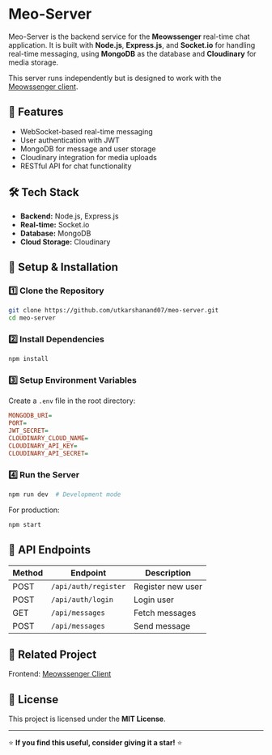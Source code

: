 # Meo-Server

Meo-Server is the backend service for the **Meowssenger** real-time chat application. It is built with **Node.js**, **Express.js**, and **Socket.io** for handling real-time messaging, using **MongoDB** as the database and **Cloudinary** for media storage.

This server runs independently but is designed to work with the [Meowssenger client](https://github.com/utkarshanand07/Purrfect).

## 🚀 Features
- WebSocket-based real-time messaging
- User authentication with JWT
- MongoDB for message and user storage
- Cloudinary integration for media uploads
- RESTful API for chat functionality

## 🛠️ Tech Stack
- **Backend:** Node.js, Express.js
- **Real-time:** Socket.io
- **Database:** MongoDB
- **Cloud Storage:** Cloudinary

## 📂 Setup & Installation

### 1️⃣ Clone the Repository
```sh
git clone https://github.com/utkarshanand07/meo-server.git
cd meo-server
```

### 2️⃣ Install Dependencies
```sh
npm install
```

### 3️⃣ Setup Environment Variables
Create a `.env` file in the root directory:
```ini
MONGODB_URI=
PORT=
JWT_SECRET=
CLOUDINARY_CLOUD_NAME=
CLOUDINARY_API_KEY=
CLOUDINARY_API_SECRET=
```

### 4️⃣ Run the Server
```sh
npm run dev  # Development mode
```

For production:
```sh
npm start
```

## 📡 API Endpoints
| Method | Endpoint      | Description          |
|--------|--------------|----------------------|
| POST   | `/api/auth/register` | Register new user |
| POST   | `/api/auth/login`    | Login user |
| GET    | `/api/messages`    | Fetch messages |
| POST   | `/api/messages`    | Send message |

## 🔗 Related Project
Frontend: [Meowssenger Client](https://github.com/utkarshanand07/Purrfect)

## 📜 License
This project is licensed under the **MIT License**.

---
⭐ **If you find this useful, consider giving it a star!** ⭐
